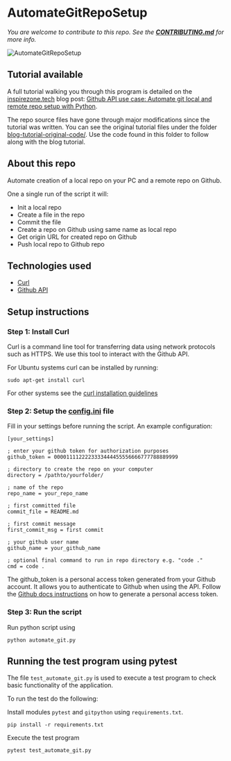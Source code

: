 # AutomateGitRepoSetup

*You are welcome to contribute to this repo. See the [**CONTRIBUTING.md**](./CONTRIBUTING.md) for more info.*

![AutomateGitRepoSetup](https://inspirezone.tech/wp-content/uploads/2020/11/github-api-with-python-1024x512.png)

## Tutorial available

A full tutorial walking you through this program is detailed on the [inspirezone.tech](https://inspirezone.tech) blog post: [Github API use case: Automate git local and remote repo setup with Python](https://inspirezone.tech/automate-git-local-and-remote-repo-setup-python/). 

The repo source files have gone through major modifications since the tutorial was written. You can see the original tutorial files under the folder [blog-tutorial-original-code/](blog-tutorial-original-code/). Use the code found in this folder to follow along with the blog tutorial.

## About this repo

Automate creation of a local repo on your PC and a remote repo on Github.

One a single run of the script it will:
- Init a local repo
- Create a file in the repo 
- Commit the file
- Create a repo on Github using same name as local repo
- Get origin URL for created repo on Github
- Push local repo to Github repo

## Technologies used

- [Curl](https://curl.se/docs/manpage.html)
- [Github API](https://docs.github.com/en/free-pro-team@latest/rest)

## Setup instructions

### Step 1: Install Curl
Curl is a command line tool for transferring data using network protocols such as HTTPS. We use this tool to interact with the Github API.

For Ubuntu systems curl can be installed by running:
```
sudo apt-get install curl
```
For other systems see the [curl installation guidelines](https://curl.se/docs/install.html)

### Step 2: Setup the [config.ini](./config.ini) file

Fill in your settings before running the script. An example configuration:
```
[your_settings]

; enter your github token for authorization purposes
github_token = 0000111122223333444455556666777788889999

; directory to create the repo on your computer
directory = /pathto/yourfolder/

; name of the repo
repo_name = your_repo_name

; first committed file
commit_file = README.md

; first commit message
first_commit_msg = first commit

; your github user name
github_name = your_github_name

; optional final command to run in repo directory e.g. "code ."
cmd = code .
```

The github_token is a personal access token generated from your Github account. It allows you to authenticate to Github when using the API. Follow the [Github docs instructions](https://docs.github.com/en/free-pro-team@latest/github/authenticating-to-github/creating-a-personal-access-token) on how to generate a personal access token.

### Step 3: Run the script
Run python script using
```
python automate_git.py
```

## Running the test program using pytest

The file `test_automate_git.py` is used to execute a test program to check basic functionality of the application.

To run the test do the following:

Install modules `pytest` and `gitpython` using `requirements.txt`.
```
pip install -r requirements.txt
```

Execute the test program
```
pytest test_automate_git.py
```
